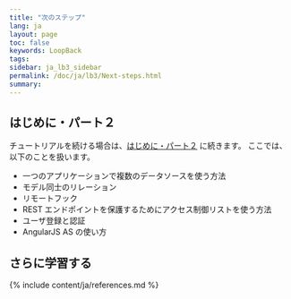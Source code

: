 ```yaml
---
title: "次のステップ"
lang: ja
layout: page
toc: false
keywords: LoopBack
tags:
sidebar: ja_lb3_sidebar
permalink: /doc/ja/lb3/Next-steps.html
summary:
---
```


## はじめに・パート２

チュートリアルを続ける場合は、[はじめに・パート２](Getting-started-part-II.html) に続きます。
ここでは、以下のことを扱います。

*   一つのアプリケーションで複数のデータソースを使う方法
*   モデル同士のリレーション
*   リモートフック
*   REST エンドポイントを保護するためにアクセス制御リストを使う方法
*   ユーザ登録と認証
*   AngularJS AS の使い方

## さらに学習する

{% include content/ja/references.md %}
